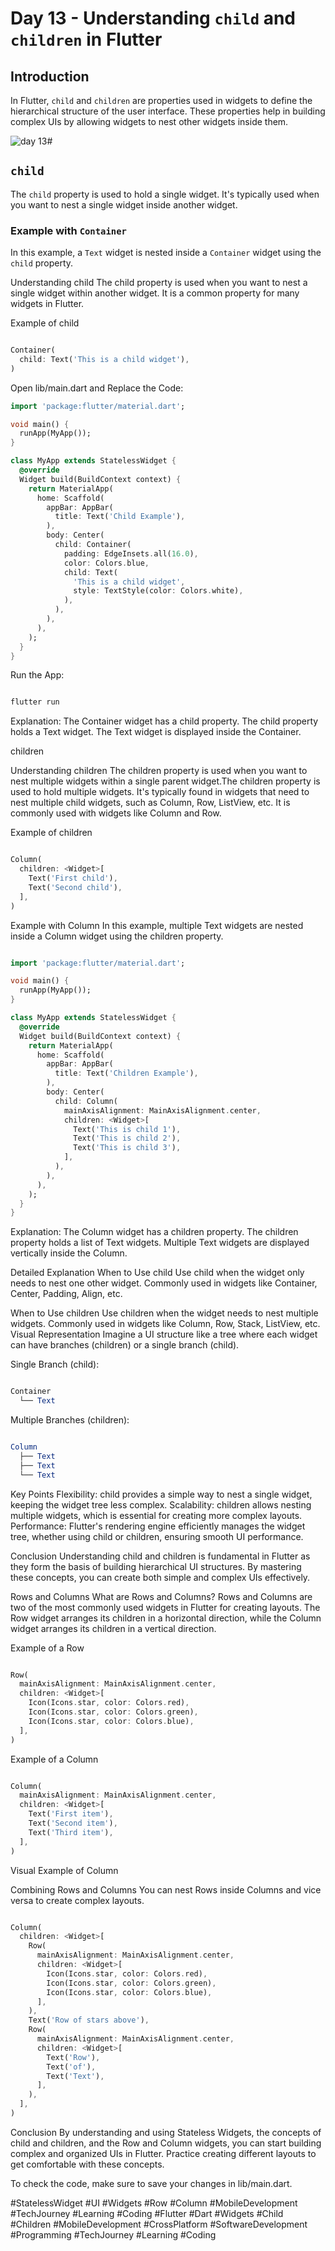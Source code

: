 # Day 13 - Understanding `child` and `children` in Flutter

## Introduction

In Flutter, `child` and `children` are properties used in widgets to define the hierarchical structure of the user interface. These properties help in building complex UIs by allowing widgets to nest other widgets inside them.

![day 13](https://github.com/TashkeelPasha/30-Days-of-mastering-flutter-/assets/152206485/c5eb8b00-f809-4aa4-b249-88cfdc342bc5)#

## `child`

The `child` property is used to hold a single widget. It's typically used when you want to nest a single widget inside another widget.

### Example with `Container`

In this example, a `Text` widget is nested inside a `Container` widget using the `child` property.

Understanding child
The child property is used when you want to nest a single widget within another widget. It is a common property for many widgets in Flutter.

Example of child
```dart

Container(
  child: Text('This is a child widget'),
)

```
Open lib/main.dart and Replace the Code:

```dart
import 'package:flutter/material.dart';

void main() {
  runApp(MyApp());
}

class MyApp extends StatelessWidget {
  @override
  Widget build(BuildContext context) {
    return MaterialApp(
      home: Scaffold(
        appBar: AppBar(
          title: Text('Child Example'),
        ),
        body: Center(
          child: Container(
            padding: EdgeInsets.all(16.0),
            color: Colors.blue,
            child: Text(
              'This is a child widget',
              style: TextStyle(color: Colors.white),
            ),
          ),
        ),
      ),
    );
  }
}
```

Run the App:

```bash

flutter run
```
Explanation:
The Container widget has a child property.
The child property holds a Text widget.
The Text widget is displayed inside the Container.

children


Understanding children
The children property is used when you want to nest multiple widgets within a single parent widget.The children property is used to hold multiple widgets. It's typically found in widgets that need to nest multiple child widgets, such as Column, Row, ListView, etc. It is commonly used with widgets like Column and Row.

Example of children
```dart

Column(
  children: <Widget>[
    Text('First child'),
    Text('Second child'),
  ],
)
```
Example with Column
In this example, multiple Text widgets are nested inside a Column widget using the children property.

```dart

import 'package:flutter/material.dart';

void main() {
  runApp(MyApp());
}

class MyApp extends StatelessWidget {
  @override
  Widget build(BuildContext context) {
    return MaterialApp(
      home: Scaffold(
        appBar: AppBar(
          title: Text('Children Example'),
        ),
        body: Center(
          child: Column(
            mainAxisAlignment: MainAxisAlignment.center,
            children: <Widget>[
              Text('This is child 1'),
              Text('This is child 2'),
              Text('This is child 3'),
            ],
          ),
        ),
      ),
    );
  }
}

```
Explanation:
The Column widget has a children property.
The children property holds a list of Text widgets.
Multiple Text widgets are displayed vertically inside the Column.

Detailed Explanation
When to Use child
Use child when the widget only needs to nest one other widget.
Commonly used in widgets like Container, Center, Padding, Align, etc.

When to Use children
Use children when the widget needs to nest multiple widgets.
Commonly used in widgets like Column, Row, Stack, ListView, etc.
Visual Representation
Imagine a UI structure like a tree where each widget can have branches (children) or a single branch (child).

Single Branch (child):
```mathematica

Container
  └── Text
```
Multiple Branches (children):
```mathematica

Column
  ├── Text
  ├── Text
  └── Text
```
Key Points
Flexibility: child provides a simple way to nest a single widget, keeping the widget tree less complex.
Scalability: children allows nesting multiple widgets, which is essential for creating more complex layouts.
Performance: Flutter's rendering engine efficiently manages the widget tree, whether using child or children, ensuring smooth UI performance.

Conclusion
Understanding child and children is fundamental in Flutter as they form the basis of building hierarchical UI structures. By mastering these concepts, you can create both simple and complex UIs effectively.

Rows and Columns
What are Rows and Columns?
Rows and Columns are two of the most commonly used widgets in Flutter for creating layouts. The Row widget arranges its children in a horizontal direction, while the Column widget arranges its children in a vertical direction.

Example of a Row
```dart

Row(
  mainAxisAlignment: MainAxisAlignment.center,
  children: <Widget>[
    Icon(Icons.star, color: Colors.red),
    Icon(Icons.star, color: Colors.green),
    Icon(Icons.star, color: Colors.blue),
  ],
)
```


Example of a Column
```dart

Column(
  mainAxisAlignment: MainAxisAlignment.center,
  children: <Widget>[
    Text('First item'),
    Text('Second item'),
    Text('Third item'),
  ],
)
```
Visual Example of Column

Combining Rows and Columns
You can nest Rows inside Columns and vice versa to create complex layouts.

```dart

Column(
  children: <Widget>[
    Row(
      mainAxisAlignment: MainAxisAlignment.center,
      children: <Widget>[
        Icon(Icons.star, color: Colors.red),
        Icon(Icons.star, color: Colors.green),
        Icon(Icons.star, color: Colors.blue),
      ],
    ),
    Text('Row of stars above'),
    Row(
      mainAxisAlignment: MainAxisAlignment.center,
      children: <Widget>[
        Text('Row'),
        Text('of'),
        Text('Text'),
      ],
    ),
  ],
)
```


Conclusion
By understanding and using Stateless Widgets, the concepts of child and children, and the Row and Column widgets, you can start building complex and organized UIs in Flutter. Practice creating different layouts to get comfortable with these concepts.

To check the code, make sure to save your changes in lib/main.dart.

#StatelessWidget #UI #Widgets #Row #Column #MobileDevelopment #TechJourney #Learning #Coding
#Flutter #Dart #Widgets #Child #Children #MobileDevelopment #CrossPlatform #SoftwareDevelopment #Programming #TechJourney #Learning #Coding
